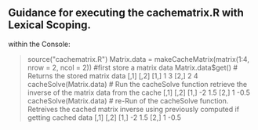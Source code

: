 ## Guidance for executing the cachematrix.R with Lexical Scoping.

within the Console: 

> source("cachematrix.R")
> Matrix.data = makeCacheMatrix(matrix(1:4, nrow = 2, ncol = 2)) #first store a matrix data
> Matrix.data$get()         # Returns the stored matrix data
       [,1] [,2]
[1,]    1    3
[2,]    2    4
> cacheSolve(Matrix.data) # Run the cacheSolve function retrieve the inverse of the matrix data from the cache
        [,1] [,2]
[1,]   -2  1.5
[2,]    1 -0.5
> cacheSolve(Matrix.data) # re-Run of the cacheSolve function. Retreives the cached matrix inverse using previously computed if 
getting cached data
        [,1] [,2]
[1,]   -2  1.5
[2,]    1 -0.5
